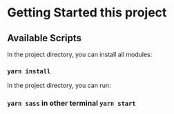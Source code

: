 # Getting Started this project
## Available Scripts

In the project directory, you can install all modules:

### `yarn install`

In the project directory, you can run:

### `yarn sass` in other terminal `yarn start`